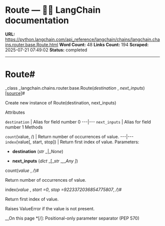 # Route — 🦜🔗 LangChain  documentation

**URL:** https://python.langchain.com/api_reference/langchain/chains/langchain.chains.router.base.Route.html
**Word Count:** 48
**Links Count:** 194
**Scraped:** 2025-07-21 07:49:02
**Status:** completed

---

# Route\#

_class _langchain.chains.router.base.Route\(_destination_ , _next\_inputs_\)[\[source\]](https://python.langchain.com/api_reference/_modules/langchain/chains/router/base.html#Route)\#     

Create new instance of Route\(destination, next\_inputs\)

Attributes

`destination` | Alias for field number 0   ---|---   `next_inputs` | Alias for field number 1      Methods

`count`\(value, /\) | Return number of occurrences of value.   ---|---   `index`\(value\[, start, stop\]\) | Return first index of value.      Parameters:     

  * **destination** \(_str_ _|__None_\)

  * **next\_inputs** \(_dict_ _\[__str_ _,__Any_ _\]_\)

count\(_value_ , _/_\)\#     

Return number of occurrences of value.

index\(_value_ , _start =0_, _stop =9223372036854775807_, _/_\)\#     

Return first index of value.

Raises ValueError if the value is not present.

__On this page   *[/]: Positional-only parameter separator (PEP 570)
